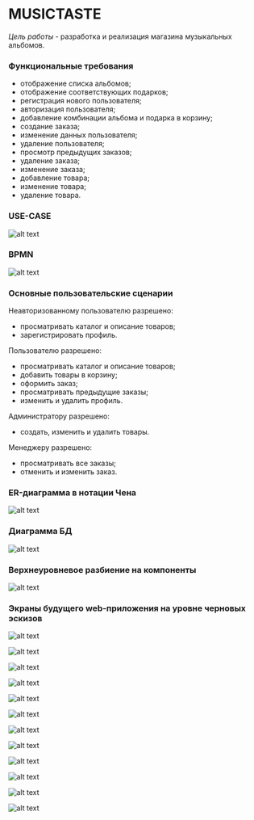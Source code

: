 # MUSICTASTE

*Цель работы* - разработка и реализация магазина музыкальных альбомов.

### Функциональные требования

* отображение списка альбомов;
* отображение соответствующих подарков;
* регистрация нового пользователя;
* авторизация пользователя;
* добавление комбинации альбома и подарка в корзину;
* создание заказа;
* изменение данных пользователя;
* удаление пользователя;
* просмотр предыдущих заказов;
* удаление заказа;
* изменение заказа;
* добавление товара;
* изменение товара;
* удаление товара.

### USE-CASE
![alt text](assets/usecase.png)

### BPMN
![alt text](assets/diagram.svg)

### Основные пользовательские сценарии
Неавторизованному пользователю разрешено:  
* просматривать каталог и описание товаров;
* зарегистрировать профиль.

Пользователю разрешено:
* просматривать каталог и описание товаров;
* добавить товары в корзину;  
* оформить заказ;  
* просматривать предыдущие заказы;
* изменить и удалить профиль.

Администратору разрешено:
* создать, изменить и удалить товары.

Менеджеру разрешено:
* просматривать все заказы;
* отменить и изменить заказ.

### ER-диаграмма в нотации Чена
![alt text](assets/er.png)

### Диаграмма БД
![alt text](assets/db.png)

### Верхнеуровневое разбиение на компоненты 
![alt text](assets/tlarchitecture.png)

### Экраны будущего web-приложения на уровне черновых эскизов
![alt text](assets/sketch/home_page.png)

![alt text](assets/sketch/login.png)

![alt text](assets/sketch/signup.png)

![alt text](assets/sketch/profile.png)

![alt text](assets/sketch/history.png)

![alt text](assets/sketch/albums.png)

![alt text](assets/sketch/album.png)

![alt text](assets/sketch/basket.png)

![alt text](assets/sketch/admin.png)

![alt text](assets/sketch/albumedit.png)

![alt text](assets/sketch/giftadd.png)

![alt text](assets/sketch/manager.png)